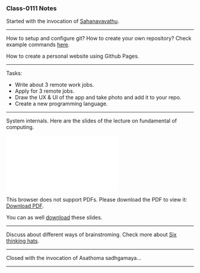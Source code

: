 ### Class-0111 Notes

Started with the invocation of [Sahanavavathu](https://youtu.be/OUu1uxzvkgc?t=486).  

---

How to setup and configure git?
How to create your own repository?
Check example commands [here](../../resources/gitsteps.txt).  
  
How to create a personal website using Github Pages.

---

Tasks:
+ Write about 3 remote work jobs.
+ Apply for 3 remote jobs.
+ Draw the UX & UI of the app and take photo and add it to your repo.
+ Create a new programming language.

---

System internals. Here are the slides of the lecture on fundamental of computing.

<object data="lecture-fundamental-of-computing.pdf" type="application/pdf" width="100%" height="700px">
    <embed src="lecture-fundamental-of-computing.pdf">
        <p>This browser does not support PDFs. Please download the PDF to view it: <a href="lecture-fundamental-of-computing.pdf">Download PDF</a>.</p>
    </embed>
</object>

You can as well [download](lecture-fundamental-of-computing.pdf) these slides.  

---

Discuss about different ways of brainstroming. Check more about [Six thinking hats](https://www.debono.com/six-thinking-hats-summary).

---

Closed with the invocation of Asathoma sadhgamaya...

---